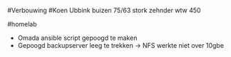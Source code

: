 
#Verbouwing #Koen
Ubbink buizen
75/63 
stork zehnder wtw 450

#homelab
- Omada ansible script gepoogd te maken
- Gepoogd backupserver leeg te trekken -> NFS werkte niet over 10gbe


